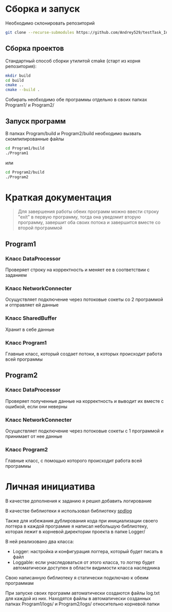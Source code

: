 # Сборка и запуск

Необходимо склонировать репозиторий

```bash
git clone --recurse-submodules https://github.com/Andrey529/testTask_InfoTecs_CPPProgrammer.git
```

## Сборка проектов

Стандартный способ сборки утилитой cmake (старт из корня репозитория):
```bash
mkdir build
cd build
cmake ..
cmake --build .
```

Собирать необходимо обе программы отдельно в своих папках Program1/ и Program2/

## Запуск программ

В папках Program/build и Program2/build необходимо вызвать скомпилированные файлы 

```bash
cd Program1/build
./Program1
```

или

```bash
cd Program2/build
./Program2
```
# Краткая документация

> Для завершения работы обеих программ можно ввести строку "exit" в первую программу, тогда она уведомит вторую программу, завершит оба своих потока и завершится вместе со второй программой

## Program1

### Класс DataProcessor

Проверяет строку на корректность и меняет ее в соответствии с заданием

### Класс NetworkConnecter

Осущуствляет подключение через потоковые сокеты со 2 программой и отправляет ей данные 

### Класс SharedBuffer

Хранит в себе данные

### Класс Program1

Главные класс, который создает потоки, в которых происходит работа всей программы

## Program2

### Класс DataProcessor

Проверяет полученные данные на корректность и выводит их вместе с ошибкой, если они неверны

### Класс NetworkConnecter

Осуществляет подключение через потоковые сокеты с 1 программой и принимает от нее данные

### Класс Program2

Главные класс, с помощью которого происходит работа всей программы

# Личная инициатива

В качестве дополнения к заданию я решил добавить логирование

В качестве библиотеки я использовал библиотеку [spdlog](https://github.com/gabime/spdlog)

Также для избежания дублирования кода при инициализации своего логгера в каждой программе я написал небольшую библиотеку, которая лежит в корневой директории проекта в папке Logger/

В ней реализовано два класса:
- Logger: настройка и конфигурация логгера, который будет писать в файл
- Loggable: если унаследоваться от этого класса, то логгер будет автоматически доступен в области видимости класса наследника 

Свою написанную библиотеку я статически подключаю к обеим программам

При запуске своих программ автоматически создаются файлы log.txt для каждой из них. Находятся файлы в автоматически созданных папках Program1/logs/ и Program2/logs/ относительно корневой папки


